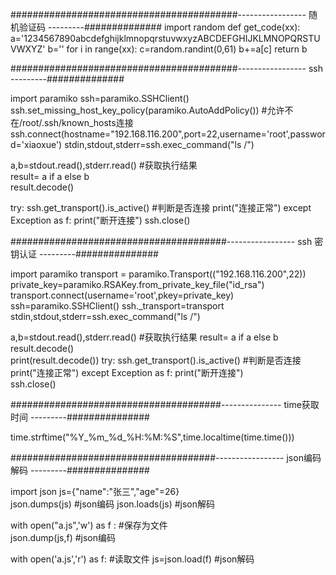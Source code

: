#########################################-----------------         随机验证码        ---------##############
import random
def get_code(xx):
   a='1234567890abcdefghijklmnopqrstuvwxyzABCDEFGHIJKLMNOPQRSTUVWXYZ'
   b=''
   for i in range(xx):
        c=random.randint(0,61)
        b+=a[c]
   return b   
   
#########################################-----------------         ssh               ---------##############

import paramiko
ssh=paramiko.SSHClient()
ssh.set_missing_host_key_policy(paramiko.AutoAddPolicy())    #允许不在/root/.ssh/known_hosts连接
ssh.connect(hostname="192.168.116.200",port=22,username='root',password='xiaoxue')
stdin,stdout,stderr=ssh.exec_command("ls /")


	
a,b=stdout.read(),stderr.read() 		 #获取执行结果   
result= a if a else b       
result.decode()        


try:
    ssh.get_transport().is_active()		#判断是否连接
    print("连接正常")
except Exception as f:
    print("断开连接")
ssh.close() 	

#######################################-----------------         ssh 密钥认证      ---------###############

import paramiko
transport = paramiko.Transport(("192.168.116.200",22))
private_key=paramiko.RSAKey.from_private_key_file("id_rsa")
transport.connect(username='root',pkey=private_key)
ssh=paramiko.SSHClient()
ssh._transport=transport
stdin,stdout,stderr=ssh.exec_command("ls /")

a,b=stdout.read(),stderr.read()         #获取执行结果 
result= a if a else b       
result.decode()  
print(result.decode())
try:
    ssh.get_transport().is_active()		#判断是否连接
    print("连接正常") 
except Exception as f:
    print("断开连接")  
ssh.close() 


######################################---------------         time获取时间      ---------###############

time.strftime("%Y_%m_%d_%H:%M:%S",time.localtime(time.time()))

#####################################-----------------         json编码解码     ---------###############

import json
js={"name":"张三","age"=26}            
json.dumps(js)          #json编码
json.loads(js)          #json解码

with open("a.js",'w') as f :             #保存为文件   
      json.dump(js,f)                    #json编码
         
with open('a.js','r') as f:              #读取文件
     js=json.load(f)                     #json解码

